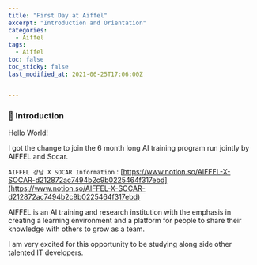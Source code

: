 ```yaml
---
title: "First Day at Aiffel"
excerpt: "Introduction and Orientation"
categories:
  - Aiffel
tags:
  - Aiffel
toc: false
toc_sticky: false
last_modified_at: 2021-06-25T17:06:00Z


---
```




### 👋 Introduction 

Hello World! 

I got the change to join the 6 month long AI training program run jointly by AIFFEL and Socar. 

`AIFFEL 강남 X SOCAR Information` : [https://www.notion.so/AIFFEL-X-SOCAR-d212872ac7494b2c9b0225464f317ebd](https://www.notion.so/AIFFEL-X-SOCAR-d212872ac7494b2c9b0225464f317ebd)

AIFFEL is an AI training and research institution with the emphasis in creating a learning environment and a platform for people to share their knowledge with others to grow as a team. 

I am very excited for this opportunity to be studying along side other talented IT developers.


